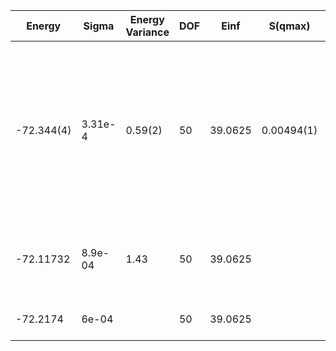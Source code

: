 | Energy     | Sigma   | Energy Variance | DOF | Einf    | S(qmax)    | qmax        | Method                                                       | Reference |
|------------|---------|-----------------|-----|---------|------------|-------------|--------------------------------------------------------------|-----------|
| -72.344(4) | 3.31e-4 | 0.59(2)         | 50  | 39.0625 | 0.00494(1) | (3*pi/4,pi) | mVMC with SU(2) and momentum projections (gamma point) + RBM + Lanczos, (U=4), alpha = 8 with 1x1 RBM subspace | TODO: ask Michael |
| -72.11732  | 8.9e-04 | 1.43            | 50  | 39.0625 |            |             | VMC with uniform pairing (+Jastrow and backflow)             | TODO: ask Luca |
| -72.2174   | 6e-04   |                 | 50  | 39.0625 |            |             | FN on the state above                                        | TODO: ask Luca |
